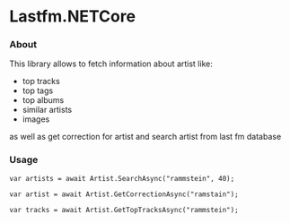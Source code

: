 # Lastfm.NETCore

### About

This library allows to fetch information about artist like:
* top tracks
* top tags
* top albums
* similar artists
* images

as well as get correction for artist and search artist from last fm database

### Usage

~~~
var artists = await Artist.SearchAsync("rammstein", 40);
~~~

~~~
var artist = await Artist.GetCorrectionAsync("ramstain");
~~~

~~~
var tracks = await Artist.GetTopTracksAsync("rammstein");
~~~
